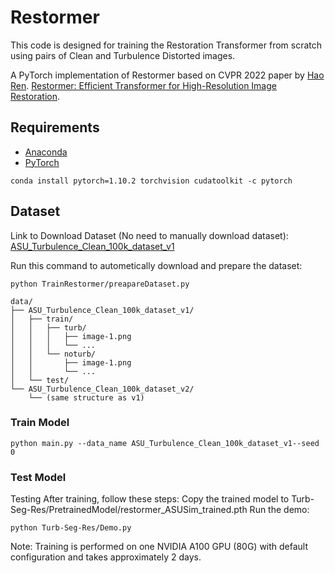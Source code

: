 # Restormer

This code is designed for training the Restoration Transformer from scratch using pairs of Clean and Turbulence Distorted images.

A PyTorch implementation of Restormer based on CVPR 2022 paper by [Hao Ren](https://github.com/leftthomas/Restormer).
[Restormer: Efficient Transformer for High-Resolution Image Restoration](https://arxiv.org/abs/2111.09881).

## Requirements

- [Anaconda](https://www.anaconda.com/download/)
- [PyTorch](https://pytorch.org)

```
conda install pytorch=1.10.2 torchvision cudatoolkit -c pytorch
```

## Dataset

Link to Download Dataset (No need to manually download dataset): [ASU_Turbulence_Clean_100k_dataset_v1]([https://](https://huggingface.co/datasets/riponcs/ASU_Turbulence_Clean_100k_dataset_v1)https://)

Run this command to autometically download and prepare the dataset:

```
python TrainRestormer/preapareDataset.py
```

```
data/
├── ASU_Turbulence_Clean_100k_dataset_v1/
│   ├── train/
│   │   ├── turb/
│   │   │   ├── image-1.png
│   │   │   └── ...
│   │   └── noturb/
│   │       ├── image-1.png
│   │       └── ...
│   └── test/
└── ASU_Turbulence_Clean_100k_dataset_v2/
    └── (same structure as v1)
```

### Train Model

```
python main.py --data_name ASU_Turbulence_Clean_100k_dataset_v1--seed 0
```

### Test Model

Testing
After training, follow these steps:
Copy the trained model to Turb-Seg-Res/PretrainedModel/restormer_ASUSim_trained.pth
Run the demo:

```
python Turb-Seg-Res/Demo.py
```

Note: Training is performed on one NVIDIA A100 GPU (80G) with default configuration and takes approximately 2 days.
